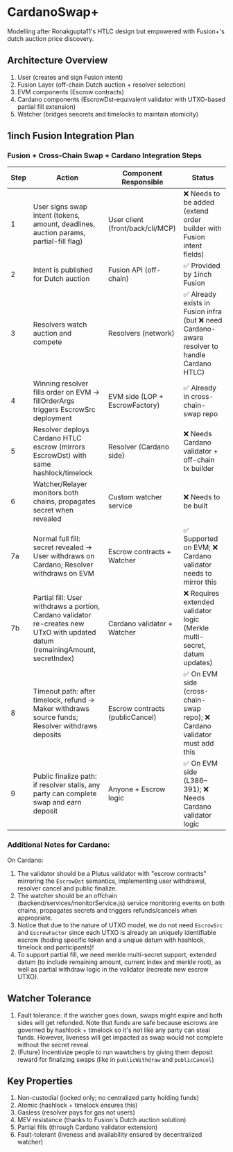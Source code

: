# CardanoSwap+ 
Modelling after Ronakgupta11's HTLC design but empowered with Fusion+'s dutch auction price discovery.

## Architecture Overview
1. User (creates and sign Fusion intent)
2. Fusion Layer (off-chain Dutch auction + resolver selection)
3. EVM components (Escrow contracts)
4. Cardano components (EscrowDst-equivalent validator with UTXO-based partial fill extension)
5. Watcher (bridges seecrets and timelocks to maintain atomicity)

## 1inch Fusion Integration Plan

### Fusion + Cross-Chain Swap + Cardano Integration Steps

| Step | Action | Component Responsible | Status |
|------|---------|------------------------|--------|
| 1 | User signs swap intent (tokens, amount, deadlines, auction params, partial-fill flag) | User client (front/back/cli/MCP) | ❌ Needs to be added (extend order builder with Fusion intent fields) |
| 2 | Intent is published for Dutch auction | Fusion API (off-chain) | ✅ Provided by 1inch Fusion |
| 3 | Resolvers watch auction and compete | Resolvers (network) | ✅ Already exists in Fusion infra (but ❌ need Cardano-aware resolver to handle Cardano HTLC) |
| 4 | Winning resolver fills order on EVM → fillOrderArgs triggers EscrowSrc deployment | EVM side (LOP + EscrowFactory) | ✅ Already in cross-chain-swap repo |
| 5 | Resolver deploys Cardano HTLC escrow (mirrors EscrowDst) with same hashlock/timelock | Resolver (Cardano side) | ❌ Needs Cardano validator + off-chain tx builder |
| 6 | Watcher/Relayer monitors both chains, propagates secret when revealed | Custom watcher service | ❌ Needs to be built |
| 7a | Normal full fill: secret revealed → User withdraws on Cardano; Resolver withdraws on EVM | Escrow contracts + Watcher | ✅ Supported on EVM; ❌ Cardano validator needs to mirror this |
| 7b | Partial fill: User withdraws a portion, Cardano validator re-creates new UTxO with updated datum (remainingAmount, secretIndex) | Cardano validator + Watcher | ❌ Requires extended validator logic (Merkle multi-secret, datum updates) |
| 8 | Timeout path: after timelock, refund → Maker withdraws source funds; Resolver withdraws deposits | Escrow contracts (publicCancel) | ✅ On EVM side (cross-chain-swap repo); ❌ Cardano validator must add this |
| 9 | Public finalize path: if resolver stalls, any party can complete swap and earn deposit | Anyone + Escrow logic | ✅ On EVM side (L386–391); ❌ Needs Cardano validator logic |


### Additional Notes for Cardano:

On Cardano:
1. The validator should be a Plutus validator with "escrow contracts" mirroring the `EscrowDst` semantics, implementing user withdrawal, resolver cancel and public finalize.
2. The watcher should be an offchain (backend/services/monitorService.js) service monitoring events on both chains, propagates secrets and triggers refunds/cancels when appropriate.
3. Notice that due to the nature of UTXO model, we do not need `EscrowSrc` and `EscrowFactor` since each UTXO is already an uniquely identifiable escrow (hoding specific token and a unqiue datum with hashlock, timelock and participants)!
4. To support partial fill, we need merkle multi-secret support, extended datum (to include remaining amount, current index and merkle root), as well as partial withdraw logic in the validator (recreate new escrow UTXO).


## Watcher Tolerance

1. Fault tolerance: if the watcher goes down, swaps might expire and both sides will get refunded. Note that funds are safe because escrows are governed by hashlock + timelock so it's not like any party can steal funds. However, liveness will get impacted as swap would not complete without the secret reveal.
2. (Future) Incentivize people to run wawtchers by giving them deposit reward for finalizing swaps (like in `publicWithdraw` and `publicCancel`)

## Key Properties

1. Non-custodial (locked only; no centralized party holding funds)
2. Atomic (hashlock + timelock ensures this)
3. Gasless (resolver pays for gas not users)
4. MEV resistance (thanks to Fusion's Dutch auction solution)
5. Partial fills (through Cardano validator extension)
6. Fault-tolerant (liveness and availability ensured by decentralized watcher)
